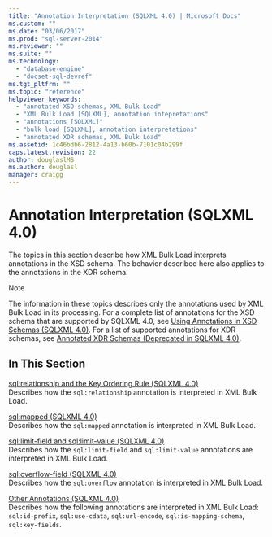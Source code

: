 ```yaml
---
title: "Annotation Interpretation (SQLXML 4.0) | Microsoft Docs"
ms.custom: ""
ms.date: "03/06/2017"
ms.prod: "sql-server-2014"
ms.reviewer: ""
ms.suite: ""
ms.technology: 
  - "database-engine"
  - "docset-sql-devref"
ms.tgt_pltfrm: ""
ms.topic: "reference"
helpviewer_keywords: 
  - "annotated XSD schemas, XML Bulk Load"
  - "XML Bulk Load [SQLXML], annotation intepretations"
  - "annotations [SQLXML]"
  - "bulk load [SQLXML], annotation interpretations"
  - "annotated XDR schemas, XML Bulk Load"
ms.assetid: 1c46bdb6-2812-4a13-b60b-7101c04b299f
caps.latest.revision: 22
author: douglaslMS
ms.author: douglasl
manager: craigg
---
```

# Annotation Interpretation (SQLXML 4.0)
  The topics in this section describe how XML Bulk Load interprets annotations in the XSD schema. The behavior described here also applies to the annotations in the XDR schema.  
  
> [!NOTE]  
>  The information in these topics describes only the annotations used by XML Bulk Load in its processing. For a complete list of annotations for the XSD schema that are supported by SQLXML 4.0, see [Using Annotations in XSD Schemas &#40;SQLXML 4.0&#41;](../../sqlxml-annotated-xsd-schemas-using/using-annotations-in-xsd-schemas-sqlxml-4-0.md). For a list of supported annotations for XDR schemas, see [Annotated XDR Schemas &#40;Deprecated in SQLXML 4.0&#41;](../../sqlxml/annotated-xsd-schemas/annotated-xdr-schemas-deprecated-in-sqlxml-4-0.md).  
  
## In This Section  
 [sql:relationship and the Key Ordering Rule &#40;SQLXML 4.0&#41;](annotation-interpretation-sql-relationship-and-key-ordering-rule.md)  
 Describes how the `sql:relationship` annotation is interpreted in XML Bulk Load.  
  
 [sql:mapped &#40;SQLXML 4.0&#41;](annotation-interpretation-sql-mapped.md)  
 Describes how the `sql:mapped` annotation is interpreted in XML Bulk Load.  
  
 [sql:limit-field and sql:limit-value &#40;SQLXML 4.0&#41;](annotation-interpretation-sql-limit-field-and-sql-limit-value.md)  
 Describes how the `sql:limit-field` and `sql:limit-value` annotations are interpreted in XML Bulk Load.  
  
 [sql:overflow-field &#40;SQLXML 4.0&#41;](annotation-interpretation-sql-overflow-field.md)  
 Describes how the `sql:overflow` annotation is interpreted in XML Bulk Load.  
  
 [Other Annotations &#40;SQLXML 4.0&#41;](annotation-interpretation-other-annotations.md)  
 Describes how the following annotations are interpreted in XML Bulk Load: `sql:id-prefix`, `sql:use-cdata`, `sql:url-encode`, `sql:is-mapping-schema`, `sql:key-fields`.  
  
  
